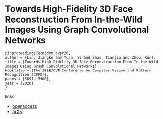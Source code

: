 # Towards High-Fidelity 3D Face Reconstruction From In-the-Wild Images Using Graph Convolutional Networks

```
@inproceedings{gcn3dmm_cvpr20,
author = {Lin, Jiangke and Yuan, Yi and Shao, Tianjia and Zhou, Kun},
title = {Towards High-Fidelity 3D Face Reconstruction From In-the-Wild Images Using Graph Convolutional Networks},
booktitle = {The IEEE/CVF Conference on Computer Vision and Pattern Recognition (CVPR)},
pages = {5891--5900},
year = {2020}
}
```

links
- [openaccess](http://openaccess.thecvf.com/content_CVPR_2020/html/Lin_Towards_High-Fidelity_3D_Face_Reconstruction_From_In-the-Wild_Images_Using_Graph_CVPR_2020_paper.html)
- [arXiv](https://arxiv.org/abs/2003.05653)
